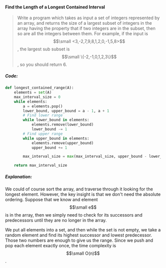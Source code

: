 #### Find the Length of a Longest Contained Interval

> Write a program which takes as input a set of integers represented by an array, and returns the size of a largest subset of integers in the array having the property that if two integers are in the subset, then so are all the integers between them. For example, if the input is $$\small <3,-2,7,9,8,1,2,0,-1,5,8>$$, the largest sub subset is $$\small \{-2,-1,0,1,2,3\}$$, so you should return 6.

##### Code:

```py
def longest_contained_range(A):
    elements = set(A)
    max_interval_size = 0
    while elements:
        a = elements.pop()
        lower_bound, upper_bound = a - 1, a + 1
        # Find lower range
        while lower_bound in elements:
            elements.remove(lower_bound)
            lower_bound -= 1
        # Find upper range
        while upper_bound in elements:
            elements.remove(upper_bound)
            upper_bound += 1

        max_interval_size = max(max_interval_size, upper_bound - lower_bound - 1)

    return max_interval_size
```

##### Explanation:

We could of course sort the array, and traverse through it looking for the longest element. However, the key insight is that we don't need the absolute ordering. Suppose that we know and element $$\small e$$ is in the array, then we simply need to check for its successors and predecessors until they are no longer in the array. 

We put all elements into a set, and then while the set is not empty, we take a random element and find its highest successor and lowest predecessor. Those two numbers are enough to give us the range. Since we push and pop each element exactly once, the time complexity is $$\small O(n)$$. 

